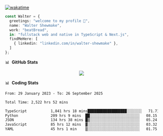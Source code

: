 [![wakatime](https://wakatime.com/badge/user/633611a5-2410-4a66-96ad-ce6a6df384d0.svg)](https://wakatime.com/@633611a5-2410-4a66-96ad-ce6a6df384d0)

```ts
const Walter = {
  greetings: "welcome to my profile 👋",
  name: "Walter Shewmake",
  work: "beatBread",
  in: "fullstack web and native in TypeScript & Next.js",
  findMeHere: [
    { linkedin: "linkedin.com/in/walter-shewmake" },
  ]
};
```

📊 &nbsp;**GitHub Stats**

<p align="center">
<img src="https://streak-stats.demolab.com?user=waltershewmake&theme=monokai&short_numbers=true)](https://git.io/streak-stats" />
</p>

📊 &nbsp;**Coding Stats**

<!--![Wwakatime stats](https://github-readme-stats.vercel.app/api/wakatime?username=waltershewmake&hide_title=true&hide_border=true&langs_count=5&bg_color=00000000&text_color=777)-->


<!--START_SECTION:waka-->

```txt
From: 29 January 2023 - To: 26 September 2025

Total Time: 2,522 hrs 52 mins

TypeScript           1,841 hrs 18 mins██████████████████░░░░░░░   71.71 %
Python               209 hrs 9 mins  ██░░░░░░░░░░░░░░░░░░░░░░░   08.15 %
JSON                 134 hrs 38 mins █▒░░░░░░░░░░░░░░░░░░░░░░░   05.24 %
JavaScript           85 hrs 12 mins  ▓░░░░░░░░░░░░░░░░░░░░░░░░   03.32 %
YAML                 45 hrs 1 min    ▒░░░░░░░░░░░░░░░░░░░░░░░░   01.75 %
```

<!--END_SECTION:waka-->
